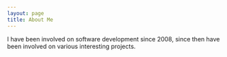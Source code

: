 ```yaml
---
layout: page
title: About Me
---
```



I have been involved on software development since 2008, since then have been involved on various interesting projects.

